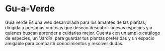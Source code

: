 # Gu-a-Verde
Guía verde  Es una web desarrollada para los amantes de las plantas, dirigida a personas curiosas que desean descubrir nuevas especies y a quienes buscan aprender a cuidarlas mejor. Cuenta con un amplio catálogo de especies, un 'Jardín' para guardar tus plantas preferidas y un espacio amigable para compartir conocimientos y resolver dudas.
